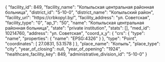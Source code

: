 {
    "facility_id": 849,
    "facility_name": "Копыльская центральная районная больница",
    "district_id": "5-10-0",
    "district_name": "Копыльский район",
    "facility_url": "https:\/\/crbkopyl.by\/",
    "facility_address": "ул. Советская",
    "facility_type": "0",
    "ap_1": "50",
    "name": "Копыльская центральная районная больница",
    "state": "private institution",
    "stats": [],
    "med_id": 10214760,
    "address": "ул. Советская",
    "coord_x_y": {
        "crs": {
            "type": "name",
            "properties": {
                "name": "EPSG:4326"
            }
        },
        "type": "Point",
        "coordinates": [
            27.0831,
            53.1578
        ]
    },
    "place_name": "Копыль",
    "place_type": "city",
    "year_of_closing": null,
    "year_of_opening": "1924",
    "healthcare_facility_key": 849,
    "administrative_division_id": "5-10-0"
}